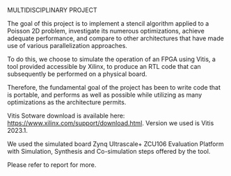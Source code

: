 MULTIDISCIPLINARY PROJECT

The goal of this project is to implement a stencil algorithm applied to a Poisson 2D problem, investigate its numerous optimizations, achieve adequate performance, and compare to other architectures that have made use of various parallelization approaches.

To do this, we choose to simulate the operation of an FPGA using Vitis, a tool provided accessible by Xilinx, to produce an RTL code that can subsequently be performed on a physical board.

Therefore, the fundamental goal of the project has been to write code that is portable, and performs as well as possible while utilizing as many optimizations as the architecture permits.

Vitis Sotware download is available here: https://www.xilinx.com/support/download.html. Version we used is Vitis 2023.1.

We used the simulated board Zynq Ultrascale+ ZCU106 Evaluation Platform with Simulation, Synthesis and Co-simulation steps offered by the tool.

Please refer to report for more.
